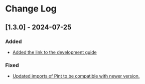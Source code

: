 # Change Log
 
## [1.3.0] - 2024-07-25
 
### Added
- [Added the link to the development guide](https://github.com/PaNOSC-ViNYL/libpyvinyl/commit/af70c625343a7b1f5ed0262ca534dc7e69be7f4f)

### Fixed
- [Updated imports of Pint to be compatible with newer version.](https://github.com/PaNOSC-ViNYL/libpyvinyl/commit/37fe0e4050520f67d6113be44c6a26175d29e3ef)